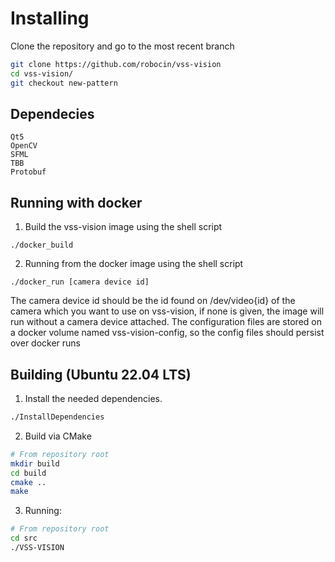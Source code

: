# Installing

Clone the repository and go to the most recent branch 
```bash
git clone https://github.com/robocin/vss-vision
cd vss-vision/
git checkout new-pattern
```
## Dependecies
```
Qt5
OpenCV
SFML
TBB
Protobuf
```
## Running with docker
1. Build the vss-vision image using the shell script
```shell
./docker_build
```

2. Running from the docker image using the shell script
```shell
./docker_run [camera device id]
```
The camera device id should be the id found on /dev/video{id} of the camera which you want to use on vss-vision, if none is given, the image will run without a camera device attached.
The configuration files are stored on a docker volume named vss-vision-config, so the config files should persist over docker runs
## Building (Ubuntu 22.04 LTS)

1. Install the needed dependencies.
```bash
./InstallDependencies
```

2. Build via CMake
```bash
# From repository root
mkdir build
cd build
cmake ..
make
```
3. Running:
```bash
# From repository root
cd src
./VSS-VISION
```
